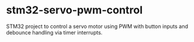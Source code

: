 # stm32-servo-pwm-control
STM32 project to control a servo motor using PWM with button inputs and debounce handling via timer interrupts.
